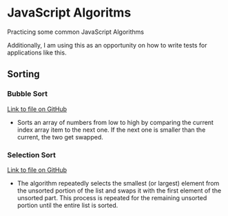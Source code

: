 # JavaScript Algoritms

Practicing some common JavaScript Algorithms

Additionally, I am using this as an opportunity on how to write tests for applications like this.

## Sorting

### Bubble Sort

[Link to file on GitHub](https://github.com/rperry99/javascript-algorithms/blob/main/Bubble_Sort.js)

- Sorts an array of numbers from low to high by comparing the current index array item to the next one. If the next one is smaller than the current, the two get swapped.

### Selection Sort

[Link to file on GitHub](https://github.com/rperry99/javascript-algorithms/blob/main/Selection_Sort.js)

- The algorithm repeatedly selects the smallest (or largest) element from the unsorted portion of the list and swaps it with the first element of the unsorted part. This process is repeated for the remaining unsorted portion until the entire list is sorted.
